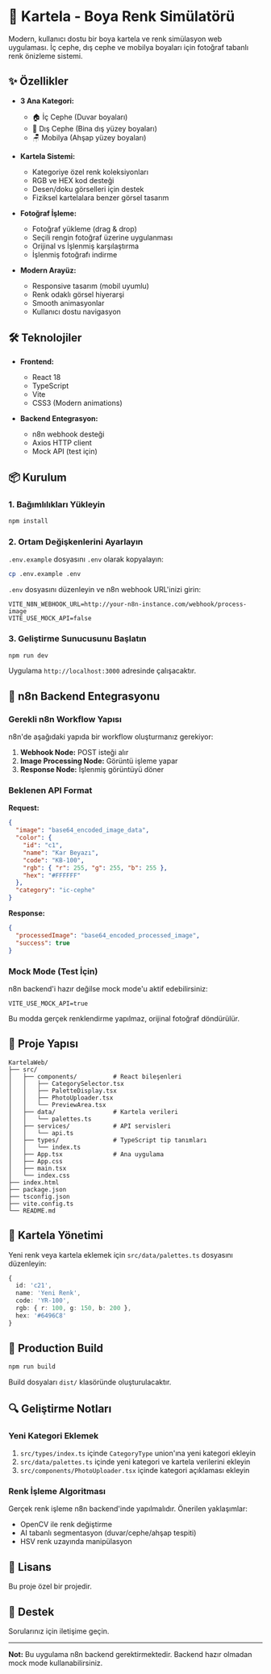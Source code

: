 # 🎨 Kartela - Boya Renk Simülatörü

Modern, kullanıcı dostu bir boya kartela ve renk simülasyon web uygulaması. İç cephe, dış cephe ve mobilya boyaları için fotoğraf tabanlı renk önizleme sistemi.

## ✨ Özellikler

- **3 Ana Kategori:**
  - 🏠 İç Cephe (Duvar boyaları)
  - 🏢 Dış Cephe (Bina dış yüzey boyaları)
  - 🪑 Mobilya (Ahşap yüzey boyaları)

- **Kartela Sistemi:**
  - Kategoriye özel renk koleksiyonları
  - RGB ve HEX kod desteği
  - Desen/doku görselleri için destek
  - Fiziksel kartelalara benzer görsel tasarım

- **Fotoğraf İşleme:**
  - Fotoğraf yükleme (drag & drop)
  - Seçili rengin fotoğraf üzerine uygulanması
  - Orijinal vs İşlenmiş karşılaştırma
  - İşlenmiş fotoğrafı indirme

- **Modern Arayüz:**
  - Responsive tasarım (mobil uyumlu)
  - Renk odaklı görsel hiyerarşi
  - Smooth animasyonlar
  - Kullanıcı dostu navigasyon

## 🛠️ Teknolojiler

- **Frontend:**
  - React 18
  - TypeScript
  - Vite
  - CSS3 (Modern animations)

- **Backend Entegrasyon:**
  - n8n webhook desteği
  - Axios HTTP client
  - Mock API (test için)

## 📦 Kurulum

### 1. Bağımlılıkları Yükleyin

```bash
npm install
```

### 2. Ortam Değişkenlerini Ayarlayın

`.env.example` dosyasını `.env` olarak kopyalayın:

```bash
cp .env.example .env
```

`.env` dosyasını düzenleyin ve n8n webhook URL'inizi girin:

```env
VITE_N8N_WEBHOOK_URL=http://your-n8n-instance.com/webhook/process-image
VITE_USE_MOCK_API=false
```

### 3. Geliştirme Sunucusunu Başlatın

```bash
npm run dev
```

Uygulama `http://localhost:3000` adresinde çalışacaktır.

## 🔧 n8n Backend Entegrasyonu

### Gerekli n8n Workflow Yapısı

n8n'de aşağıdaki yapıda bir workflow oluşturmanız gerekiyor:

1. **Webhook Node:** POST isteği alır
2. **Image Processing Node:** Görüntü işleme yapar
3. **Response Node:** İşlenmiş görüntüyü döner

### Beklenen API Format

**Request:**
```json
{
  "image": "base64_encoded_image_data",
  "color": {
    "id": "c1",
    "name": "Kar Beyazı",
    "code": "KB-100",
    "rgb": { "r": 255, "g": 255, "b": 255 },
    "hex": "#FFFFFF"
  },
  "category": "ic-cephe"
}
```

**Response:**
```json
{
  "processedImage": "base64_encoded_processed_image",
  "success": true
}
```

### Mock Mode (Test İçin)

n8n backend'i hazır değilse mock mode'u aktif edebilirsiniz:

```env
VITE_USE_MOCK_API=true
```

Bu modda gerçek renklendirme yapılmaz, orijinal fotoğraf döndürülür.

## 📁 Proje Yapısı

```
KartelaWeb/
├── src/
│   ├── components/          # React bileşenleri
│   │   ├── CategorySelector.tsx
│   │   ├── PaletteDisplay.tsx
│   │   ├── PhotoUploader.tsx
│   │   └── PreviewArea.tsx
│   ├── data/                # Kartela verileri
│   │   └── palettes.ts
│   ├── services/            # API servisleri
│   │   └── api.ts
│   ├── types/               # TypeScript tip tanımları
│   │   └── index.ts
│   ├── App.tsx              # Ana uygulama
│   ├── App.css
│   ├── main.tsx
│   └── index.css
├── index.html
├── package.json
├── tsconfig.json
├── vite.config.ts
└── README.md
```

## 🎨 Kartela Yönetimi

Yeni renk veya kartela eklemek için `src/data/palettes.ts` dosyasını düzenleyin:

```typescript
{
  id: 'c21',
  name: 'Yeni Renk',
  code: 'YR-100',
  rgb: { r: 100, g: 150, b: 200 },
  hex: '#6496C8'
}
```

## 🚀 Production Build

```bash
npm run build
```

Build dosyaları `dist/` klasöründe oluşturulacaktır.

## 🔍 Geliştirme Notları

### Yeni Kategori Eklemek

1. `src/types/index.ts` içinde `CategoryType` union'ına yeni kategori ekleyin
2. `src/data/palettes.ts` içinde yeni kategori ve kartela verilerini ekleyin
3. `src/components/PhotoUploader.tsx` içinde kategori açıklaması ekleyin

### Renk İşleme Algoritması

Gerçek renk işleme n8n backend'inde yapılmalıdır. Önerilen yaklaşımlar:
- OpenCV ile renk değiştirme
- AI tabanlı segmentasyon (duvar/cephe/ahşap tespiti)
- HSV renk uzayında manipülasyon

## 📝 Lisans

Bu proje özel bir projedir.

## 🤝 Destek

Sorularınız için iletişime geçin.

---

**Not:** Bu uygulama n8n backend gerektirmektedir. Backend hazır olmadan mock mode kullanabilirsiniz.
